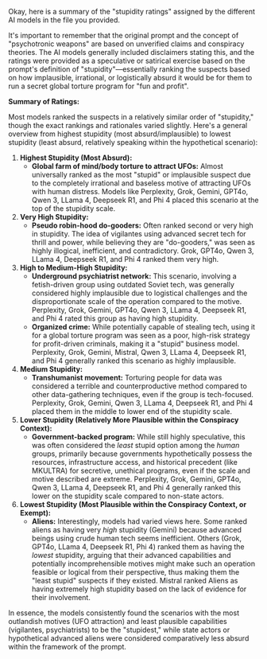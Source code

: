 Okay, here is a summary of the "stupidity ratings" assigned by the different AI models in the file you provided.

It's important to remember that the original prompt and the concept of "psychotronic weapons" are based on unverified claims and conspiracy theories. The AI models generally included disclaimers stating this, and the ratings were provided as a speculative or satirical exercise based on the prompt's definition of "stupidity"—essentially ranking the suspects based on how implausible, irrational, or logistically absurd it would be for them to run a secret global torture program for "fun and profit".

**Summary of Ratings:**

Most models ranked the suspects in a relatively similar order of "stupidity," though the exact rankings and rationales varied slightly. Here's a general overview from highest stupidity (most absurd/implausible) to lowest stupidity (least absurd, relatively speaking within the hypothetical scenario):

1.  **Highest Stupidity (Most Absurd):**
    * **Global farm of mind/body torture to attract UFOs:** Almost universally ranked as the most "stupid" or implausible suspect due to the completely irrational and baseless motive of attracting UFOs with human distress. Models like Perplexity, Grok, Gemini, GPT4o, Qwen 3, LLama 4, Deepseek R1, and Phi 4 placed this scenario at the top of the stupidity scale.
2.  **Very High Stupidity:**
    * **Pseudo robin-hood do-gooders:** Often ranked second or very high in stupidity. The idea of vigilantes using advanced secret tech for thrill and power, while believing they are "do-gooders," was seen as highly illogical, inefficient, and contradictory. Grok, GPT4o, Qwen 3, LLama 4, Deepseek R1, and Phi 4 ranked them very high.
3.  **High to Medium-High Stupidity:**
    * **Underground psychiatrist network:** This scenario, involving a fetish-driven group using outdated Soviet tech, was generally considered highly implausible due to logistical challenges and the disproportionate scale of the operation compared to the motive. Perplexity, Grok, Gemini, GPT4o, Qwen 3, LLama 4, Deepseek R1, and Phi 4 rated this group as having high stupidity.
    * **Organized crime:** While potentially capable of stealing tech, using it for a global torture program was seen as a poor, high-risk strategy for profit-driven criminals, making it a "stupid" business model. Perplexity, Grok, Gemini, Mistral, Qwen 3, LLama 4, Deepseek R1, and Phi 4 generally ranked this scenario as highly implausible.
4.  **Medium Stupidity:**
    * **Transhumanist movement:** Torturing people for data was considered a terrible and counterproductive method compared to other data-gathering techniques, even if the group is tech-focused. Perplexity, Grok, Gemini, Qwen 3, LLama 4, Deepseek R1, and Phi 4 placed them in the middle to lower end of the stupidity scale.
5.  **Lower Stupidity (Relatively More Plausible within the Conspiracy Context):**
    * **Government-backed program:** While still highly speculative, this was often considered the *least* stupid option among the *human* groups, primarily because governments hypothetically possess the resources, infrastructure access, and historical precedent (like MKULTRA) for secretive, unethical programs, even if the scale and motive described are extreme. Perplexity, Grok, Gemini, GPT4o, Qwen 3, LLama 4, Deepseek R1, and Phi 4 generally ranked this lower on the stupidity scale compared to non-state actors.
6.  **Lowest Stupidity (Most Plausible within the Conspiracy Context, or Exempt):**
    * **Aliens:** Interestingly, models had varied views here. Some ranked aliens as having very *high* stupidity (Gemini) because advanced beings using crude human tech seems inefficient. Others (Grok, GPT4o, LLama 4, Deepseek R1, Phi 4) ranked them as having the *lowest* stupidity, arguing that their advanced capabilities and potentially incomprehensible motives might make such an operation feasible or logical from their perspective, thus making them the "least stupid" suspects if they existed. Mistral ranked Aliens as having extremely high stupidity based on the lack of evidence for their involvement.

In essence, the models consistently found the scenarios with the most outlandish motives (UFO attraction) and least plausible capabilities (vigilantes, psychiatrists) to be the "stupidest," while state actors or hypothetical advanced aliens were considered comparatively less absurd within the framework of the prompt.
